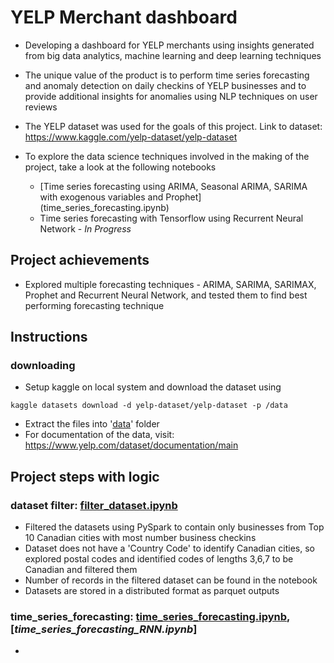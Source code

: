 # YELP Merchant dashboard

- Developing a dashboard for YELP merchants using insights generated from big data analytics, machine learning and deep learning techniques

- The unique value of the product is to perform time series forecasting and anomaly detection on daily checkins of YELP businesses and to provide additional insights for anomalies using NLP techniques on user reviews 

- The YELP dataset was used for the goals of this project. Link to dataset:
https://www.kaggle.com/yelp-dataset/yelp-dataset

- To explore the data science techniques involved in the making of the project, take a look at the following notebooks
    - [Time series forecasting using ARIMA, Seasonal ARIMA, SARIMA with exogenous variables and Prophet] (time_series_forecasting.ipynb)
    - Time series forecasting with Tensorflow using Recurrent Neural Network - *In Progress*


## Project achievements

-  Explored multiple forecasting techniques - ARIMA, SARIMA, SARIMAX, Prophet and Recurrent Neural Network, and tested them to find best performing forecasting technique

## Instructions

### downloading 
- Setup kaggle on local system and download the dataset using

```
kaggle datasets download -d yelp-dataset/yelp-dataset -p /data
```
- Extract the files into '[data](data)' folder
- For documentation of the data, visit:
https://www.yelp.com/dataset/documentation/main
## Project steps with logic

### dataset filter: [filter_dataset.ipynb](filter_dataset.ipynb)
- Filtered the datasets using PySpark to contain only businesses from Top 10 Canadian cities with most number business checkins
- Dataset does not have a 'Country Code' to identify Canadian cities, so explored postal codes and identified codes of lengths 3,6,7 to be Canadian and filtered them
- Number of records in the filtered dataset can be found in the notebook
- Datasets are stored in a distributed format as parquet outputs

### time_series_forecasting: [time_series_forecasting.ipynb](time_series_forecasting.ipynb), [*time_series_forecasting_RNN.ipynb*]
-
